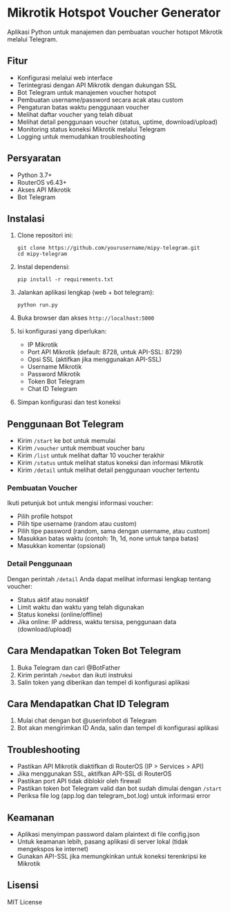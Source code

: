 # Mikrotik Hotspot Voucher Generator

Aplikasi Python untuk manajemen dan pembuatan voucher hotspot Mikrotik melalui Telegram.

## Fitur

- Konfigurasi melalui web interface
- Terintegrasi dengan API Mikrotik dengan dukungan SSL
- Bot Telegram untuk manajemen voucher hotspot
- Pembuatan username/password secara acak atau custom
- Pengaturan batas waktu penggunaan voucher
- Melihat daftar voucher yang telah dibuat
- Melihat detail penggunaan voucher (status, uptime, download/upload)
- Monitoring status koneksi Mikrotik melalui Telegram
- Logging untuk memudahkan troubleshooting

## Persyaratan

- Python 3.7+
- RouterOS v6.43+
- Akses API Mikrotik
- Bot Telegram

## Instalasi

1. Clone repositori ini:
   ```
   git clone https://github.com/yourusername/mipy-telegram.git
   cd mipy-telegram
   ```

2. Instal dependensi:
   ```
   pip install -r requirements.txt
   ```

3. Jalankan aplikasi lengkap (web + bot telegram):
   ```
   python run.py
   ```

4. Buka browser dan akses `http://localhost:5000`

5. Isi konfigurasi yang diperlukan:
   - IP Mikrotik
   - Port API Mikrotik (default: 8728, untuk API-SSL: 8729)
   - Opsi SSL (aktifkan jika menggunakan API-SSL)
   - Username Mikrotik
   - Password Mikrotik
   - Token Bot Telegram
   - Chat ID Telegram

6. Simpan konfigurasi dan test koneksi

## Penggunaan Bot Telegram

- Kirim `/start` ke bot untuk memulai
- Kirim `/voucher` untuk membuat voucher baru
- Kirim `/list` untuk melihat daftar 10 voucher terakhir
- Kirim `/status` untuk melihat status koneksi dan informasi Mikrotik
- Kirim `/detail` untuk melihat detail penggunaan voucher tertentu

### Pembuatan Voucher

Ikuti petunjuk bot untuk mengisi informasi voucher:
- Pilih profile hotspot
- Pilih tipe username (random atau custom)
- Pilih tipe password (random, sama dengan username, atau custom)
- Masukkan batas waktu (contoh: 1h, 1d, none untuk tanpa batas)
- Masukkan komentar (opsional)

### Detail Penggunaan

Dengan perintah `/detail` Anda dapat melihat informasi lengkap tentang voucher:
- Status aktif atau nonaktif
- Limit waktu dan waktu yang telah digunakan
- Status koneksi (online/offline)
- Jika online: IP address, waktu tersisa, penggunaan data (download/upload)

## Cara Mendapatkan Token Bot Telegram

1. Buka Telegram dan cari @BotFather
2. Kirim perintah `/newbot` dan ikuti instruksi
3. Salin token yang diberikan dan tempel di konfigurasi aplikasi

## Cara Mendapatkan Chat ID Telegram

1. Mulai chat dengan bot @userinfobot di Telegram
2. Bot akan mengirimkan ID Anda, salin dan tempel di konfigurasi aplikasi

## Troubleshooting

- Pastikan API Mikrotik diaktifkan di RouterOS (IP > Services > API)
- Jika menggunakan SSL, aktifkan API-SSL di RouterOS
- Pastikan port API tidak diblokir oleh firewall
- Pastikan token bot Telegram valid dan bot sudah dimulai dengan `/start`
- Periksa file log (app.log dan telegram_bot.log) untuk informasi error

## Keamanan

- Aplikasi menyimpan password dalam plaintext di file config.json
- Untuk keamanan lebih, pasang aplikasi di server lokal (tidak mengekspos ke internet)
- Gunakan API-SSL jika memungkinkan untuk koneksi terenkripsi ke Mikrotik

## Lisensi

MIT License 